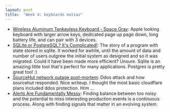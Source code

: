 ```yaml
---
layout: post
title:  "Week 4: keyboards matias"
---
```


* [Wireless Aluminum Tenkeyless Keyboard - Space Gray](https://matias.store/products/fk408btb): Apple looking keyboard with larger arrow keys, dedicated page up page down, long battery life, and can pair with 3 devices.
* [SQLite or PostgreSQL? It's Complicated!](https://www.twilio.com/blog/sqlite-postgresql-complicated): The story of a program with state stored in sqlite. It worked for awhile, until the amount of data and number of users outgrew the initial system as designed and so it was migrated. Could it have been made more efficient? Unsure. Sqlite is an amazing little tool that's perfect for many applications. Postgres is pretty great too! :)
* [SourceHut network outage post-mortem](https://sourcehut.org/blog/2024-01-19-outage-post-mortem/): Ddos attack and how sourcehut responded. Nice writeup. I thought the most basic cloudflare plans included ddos protection. Hrm ...
* [Alerts Are Fundamentally Messy](https://www.honeycomb.io/blog/alerts-are-fundamentally-messy): Finding balance between too noisy and the potential to miss interesting production events is a continuous process. Along with finding signals that matter in an evolving system.
